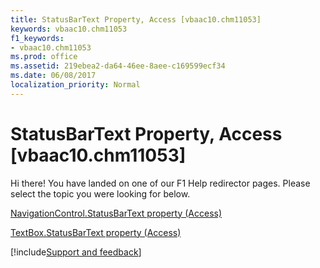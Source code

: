 ```yaml
---
title: StatusBarText Property, Access [vbaac10.chm11053]
keywords: vbaac10.chm11053
f1_keywords:
- vbaac10.chm11053
ms.prod: office
ms.assetid: 219ebea2-da64-46ee-8aee-c169599ecf34
ms.date: 06/08/2017
localization_priority: Normal
---
```



# StatusBarText Property, Access [vbaac10.chm11053]

Hi there! You have landed on one of our F1 Help redirector pages. Please select the topic you were looking for below.

[NavigationControl.StatusBarText property (Access)](http://msdn.microsoft.com/library/8cd0c070-a8ec-e5c3-8996-a551cd344da5%28Office.15%29.aspx)

[TextBox.StatusBarText property (Access)](http://msdn.microsoft.com/library/18ae7a69-2e63-7896-1bff-da3f45b62c63%28Office.15%29.aspx)

[!include[Support and feedback](~/includes/feedback-boilerplate.md)]